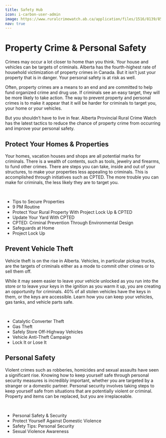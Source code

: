 ```yaml
---
title: Safety Hub
icon: i-carbon-user-admin
image: https://www.ruralcrimewatch.ab.ca/application/files/1516/8139/8525/GettyImages-1067070960.jpg
nav: true
---
```


# Property Crime & Personal Safety

Crimes may occur a lot closer to home than you think. Your house and vehicles can be targets of criminals. Alberta has the fourth-highest rate of household victimization of property crimes in Canada. But it isn’t just your property that is in danger. Your personal safety is at risk as well. 

Often, property crimes are a means to an end and are committed to help fund organized crime and drug use. If criminals see an easy target, they will be more likely to take action. The way to prevent property and personal crimes is to make it appear that it will be harder for criminals to target you, your home or your vehicles. 

But you shouldn’t have to live in fear. Alberta Provincial Rural Crime Watch has the latest tactics to reduce the chance of property crime from occurring and improve your personal safety.

## Protect Your Homes & Properties

Your homes, vacation houses and shops are all potential marks for criminals. There is a wealth of contents, such as tools, jewelry and firearms, to fund other crimes. There are steps you can take, inside and out of your structures, to make your properties less appealing to criminals. This is accomplished through initiatives such as CPTED. The more trouble you can make for criminals, the less likely they are to target you. 

<br>

- Tips to Secure Properties 
- 9 PM Routine 
- Protect Your Rural Property With Project Lock Up & CPTED
- Update Your Yard With CPTED 
- CPTED: Criminal Prevention Through Environmental Design 
- Safeguards at Home 
- Project Lock Up

## Prevent Vehicle Theft

Vehicle theft is on the rise in Alberta. Vehicles, in particular pickup trucks, are the targets of criminals either as a mode to commit other crimes or to sell them off. 

While it may seem easier to leave your vehicle unlocked as you run into the store or to leave your keys in the ignition as you warm it up, you are creating an opportunity for criminals. 40% of all stolen vehicles have the keys in them, or the keys are accessible. Learn how you can keep your vehicles, gas tanks, and vehicle parts safe.

<br>

- Catalytic Converter Theft
- Gas Theft
- Safely Store Off-Highway Vehicles
- Vehicle Anti-Theft Campaign 
- Lock It or Lose It  

## Personal Safety

Violent crimes such as robberies, homicides and sexual assaults have seen a significant rise. Knowing how to keep yourself safe through personal security measures is incredibly important, whether you are targeted by a stranger or a domestic partner. Personal security involves taking steps to keep yourself safe from situations that are potentially violent or criminal. Property and items can be replaced, but you are irreplaceable.

<br>

- Personal Safety & Security
- Protect Yourself Against Domestic Violence 
- Safety Tips: Personal Security
- Sexual Violence Awareness